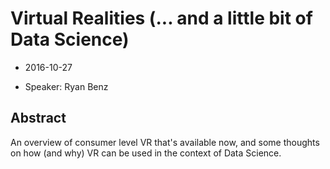 # Virtual Realities (... and a little bit of Data Science)

* 2016-10-27

* Speaker: Ryan Benz

## Abstract
An overview of consumer level VR that's available now, and some thoughts on how (and why) VR can be used in the context of Data Science.
